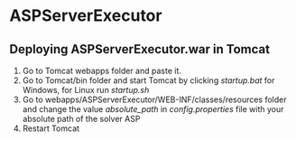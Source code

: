 # ASPServerExecutor

## Deploying ASPServerExecutor.war in Tomcat
1. Go to Tomcat webapps folder and paste it.
2. Go to Tomcat/bin folder and start Tomcat by clicking *startup.bat* for Windows, for Linux run *startup.sh*
3. Go to webapps/ASPServerExecutor/WEB-INF/classes/resources folder and change the value *absolute_path* in _config.properties_ file with your absolute path of the solver ASP
4. Restart Tomcat